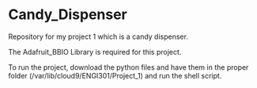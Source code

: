 # Candy_Dispenser <h>

Repository for my project 1 which is a candy dispenser.

The Adafruit_BBIO Library is required for this project.

To run the project, download the python files and have them in the proper folder (/var/lib/cloud9/ENGI301/Project_1) and run the shell script.
